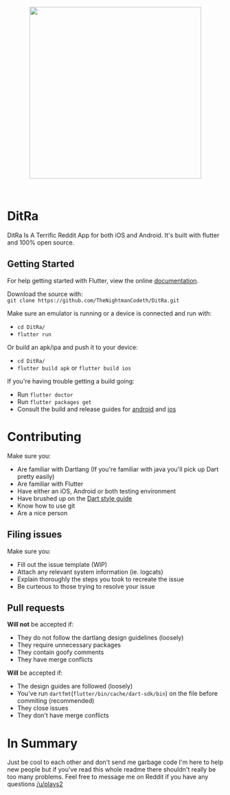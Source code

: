 <p align="center">
  <img src="https://github.com/TheNightmanCodeth/DitRa/raw/master/assets/banner.svg?sanitize=true" width=400/>
</p>  
</br>

# DitRa

DitRa Is A Terrific Reddit App for both iOS and Android. It's built with flutter and 100% open source. 

## Getting Started

For help getting started with Flutter, view the online
[documentation](https://flutter.io/).

Download the source with:  
`git clone https://github.com/TheNightmanCodeth/DitRa.git`

Make sure an emulator is running or a device is connected and run with:  
- `cd DitRa/`  
- `flutter run`

Or build an apk/ipa and push it to your device:
- `cd DitRa/`
- `flutter build apk` or `flutter build ios`
 
If you're having trouble getting a build going:
- Run `flutter doctor`
- Run `flutter packages get`
- Consult the build and release guides for [android](https://flutter.io/android-release/) and [ios](https://flutter.io/ios-release/) 

# Contributing
Make sure you:  

* Are familiar with Dartlang (If you're familiar with java you'll pick up Dart pretty easily)  
* Are familiar with Flutter  
* Have either an iOS, Android or both testing environment   
* Have brushed up on the [Dart style guide](https://www.dartlang.org/guides/language/effective-dart/style)  
* Know how to use git   
* Are a nice person  

## Filing issues
Make sure you:

* Fill out the issue template (WIP)
* Attach any relevant system information (ie. logcats)
* Explain thoroughly the steps you took to recreate the issue
* Be curteous to those trying to resolve your issue

## Pull requests

**Will not** be accepted if:

* They do not follow the dartlang design guidelines (loosely)
* They require unnecessary packages
* They contain goofy comments
* They have merge conflicts

**Will** be accepted if:  

* The design guides are followed (loosely)
* You've run `dartfmt`(`flutter/bin/cache/dart-sdk/bin`) on the file before commiting (recommended)
* They close issues 
* They don't have merge conflicts

# In Summary
Just be cool to each other and don't send me garbage code I'm here to help
new people but if you've read this whole readme there shouldn't really be
too many problems. Feel free to message me on Reddit if you have any questions
[/u/plays2](https://www.reddit.com/u/plays2)



